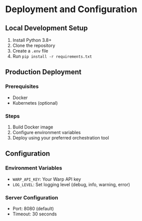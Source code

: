 # Deployment and Configuration

## Local Development Setup
1. Install Python 3.8+
2. Clone the repository
3. Create a `.env` file
4. Run `pip install -r requirements.txt`

## Production Deployment
### Prerequisites
- Docker
- Kubernetes (optional)

### Steps
1. Build Docker image
2. Configure environment variables
3. Deploy using your preferred orchestration tool

## Configuration
### Environment Variables
- `WARP_API_KEY`: Your Warp API key
- `LOG_LEVEL`: Set logging level (debug, info, warning, error)

### Server Configuration
- Port: 8080 (default)
- Timeout: 30 seconds

